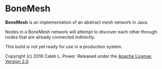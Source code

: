 # BoneMesh

**BoneMesh** is an implementation of an abstract mesh network in Java.

Nodes in a BoneMesh network will attempt to discover each other through nodes
that are already connected indirectly.

This build is not yet ready for use in a production system.

Copyright (c) 2018 Caleb L. Power. Released under the [Apache License, Version 2.0](https://www.apache.org/licenses/LICENSE-2.0).